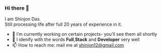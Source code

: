 ### Hi there 👋
I am Shinjon Das.<br>
Still processing life after full 20 years of experience in it.


- 🔭 I’m currently working on certain projects- you'll see them all shortly
- 🌱 I idenify with the words <b>Full</b>,<b>Stack</b> and <b>Developer</b> very well
- 📫 How to reach me: mail me at shinjon12@gmail.com
